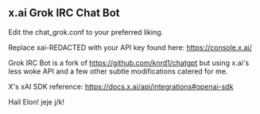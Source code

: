 ## x.ai Grok IRC Chat Bot
Edit the chat_grok.conf to your preferred liking.

Replace xai-REDACTED with your API key found here: https://console.x.ai/

Grok IRC Bot is a fork of https://github.com/knrd1/chatgpt but using x.ai's less woke API and a few other subtle modifications catered for me.

X's xAI SDK reference: https://docs.x.ai/api/integrations#openai-sdk

Hail Elon! jeje j/k!
